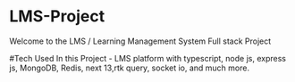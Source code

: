 # LMS-Project
Welcome to the LMS / Learning Management System Full stack Project


#Tech Used In this Project -  LMS platform with typescript, node js, express js, MongoDB, Redis, next 13,rtk query, socket io, and much more.
